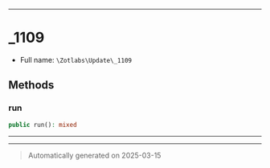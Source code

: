 ***

# _1109





* Full name: `\Zotlabs\Update\_1109`




## Methods


### run



```php
public run(): mixed
```












***


***
> Automatically generated on 2025-03-15
